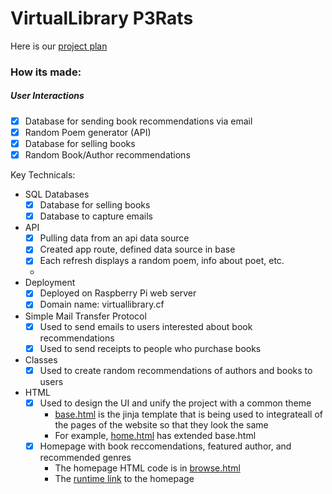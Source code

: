 # VirtualLibrary P3Rats

Here is our [project plan](https://padlet.com/ketkic61666/Rats)

### How its made:
##### User Interactions
- [x] Database for sending book recommendations via email
- [X] Random Poem generator (API)
- [x] Database for selling books
- [X] Random Book/Author recommendations

Key Technicals:
- SQL Databases
    - [X] Database for selling books 
    - [x] Database to capture emails 
- API 
    - [X] Pulling data from an api data source
    - [X] Created app route, defined data source in base
    - [X] Each refresh displays a random poem, info about poet, etc.
    - 
- Deployment 
    - [X] Deployed on Raspberry Pi web server
    - [X] Domain name: virtuallibrary.cf 

- Simple Mail Transfer Protocol 
    - [x] Used to send emails to users interested about book recommendations 
    - [x] Used to send receipts to people who purchase books 
- Classes 
    - [X] Used to create random recommendations of authors and books to users
- HTML
    - [X] Used to design the UI and unify the project with a common theme
         - [base.html](https://github.com/adhithin/virtualLibrary/blob/main/templates/base.html) is the jinja template that is being used to integrateall of the pages of the website so that they look the same
         - For example, [home.html](https://github.com/adhithin/virtualLibrary/blob/21857f01f6091627cbeee9748840187f3582c106/templates/home.html#L3) has extended base.html
    - [X] Homepage with book reccomendations, featured author, and recommended genres
         - The homepage HTML code is in [browse.html](https://github.com/adhithin/virtualLibrary/blob/main/templates/browse.html)
         - The [runtime link](virtuallibrary.cf/browse) to the homepage



